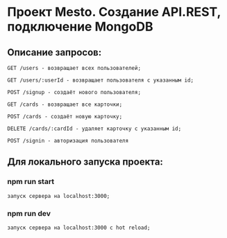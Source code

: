# Проект Mesto. Создание API.REST, подключение MongoDB

## Описание запросов:

    GET /users - возвращает всех пользователей;

    GET /users/:userId - возвращает пользователя с указанным id;

    POST /signup - создаёт нового пользователя;

    GET /cards - возвращает все карточки;

    POST /cards - создаёт новую карточку;

    DELETE /cards/:cardId - удаляет карточку с указанным id;

    POST /signin - авторизация пользователя

## Для локального запуска проекта:

### npm run start

    запуск сервера на localhost:3000;

### npm run dev

    запуск сервера на localhost:3000 с hot reload;
